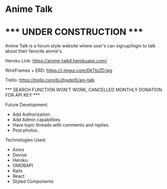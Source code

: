 # Anime Talk


# *** UNDER CONSTRUCTION ***
Anime Talk is a forum style website where user's can signup/login to talk about their favorite anime's.

Heroku Link: https://anime-talk4.herokuapp.com/

WireFrames + ERD: https://i.imgur.com/DkTbiZD.jpg

Trello: https://trello.com/b/Jhjxdpl5/ani-talk


*** SEARCH FUNCTION WON'T WORK, CANCELLED MONTHLY DONATION FOR API KEY ***


Future Development:
- Add Authorization.
- Add Admin capabilities.
- Have topic threads with comments and replies.
- Post photos.

Technologies Used:
- Axios
- Devise
- Heroku
- OMDBAPI 
- Rails
- React
- Styled Components